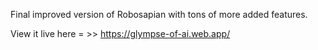 Final improved version of Robosapian with tons of more added features.

View it live here = >> https://glympse-of-ai.web.app/
